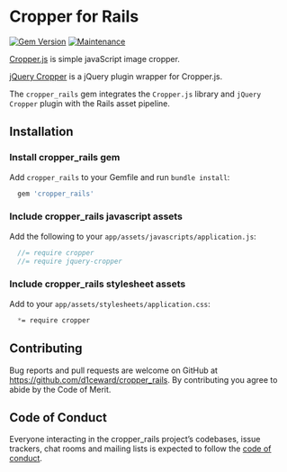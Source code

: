 # Cropper for Rails
[![Gem Version](https://badge.fury.io/rb/cropper_rails.svg)](https://badge.fury.io/rb/cropper_rails)
[![Maintenance](https://img.shields.io/badge/Maintained%3F-yes-green.svg)](https://github.com/d1ceward/jquery-cropper-rails/graphs/commit-activity)


[Cropper.js](https://github.com/fengyuanchen/cropperjs) is simple javaScript image cropper.

[jQuery Cropper](https://github.com/fengyuanchen/jquery-cropper) is a jQuery plugin wrapper for Cropper.js.

The `cropper_rails` gem integrates the `Cropper.js` library and `jQuery Cropper` plugin with the Rails asset pipeline.

## Installation

### Install cropper_rails gem

Add `cropper_rails` to your Gemfile and run `bundle install`:
```ruby
  gem 'cropper_rails'
```

### Include cropper_rails javascript assets

Add the following to your `app/assets/javascripts/application.js`:
```js
  //= require cropper
  //= require jquery-cropper
```

### Include cropper_rails stylesheet assets

Add to your `app/assets/stylesheets/application.css`:
```css
  *= require cropper
```

## Contributing

Bug reports and pull requests are welcome on GitHub at https://github.com/d1ceward/cropper_rails. By contributing you agree to abide by the Code of Merit.

## Code of Conduct

Everyone interacting in the cropper_rails project’s codebases, issue trackers, chat rooms and mailing lists is expected to follow the [code of conduct](https://github.com/d1ceward/cropper_rails/blob/master/CODE_OF_CONDUCT.md).
